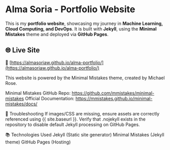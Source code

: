 # Alma Soria - Portfolio Website  

This is my **portfolio website**, showcasing my journey in **Machine Learning, Cloud Computing, and DevOps**. It is built with **Jekyll**, using the **Minimal Mistakes** theme and deployed via **GitHub Pages**.

## 🌐 Live Site  
🔗 [https://almasoriaw.github.io/alma-portfolio/](https://almasoriaw.github.io/alma-portfolio/)  

This website is powered by the Minimal Mistakes theme, created by Michael Rose.

Minimal Mistakes GitHub Repo: https://github.com/mmistakes/minimal-mistakes
Official Documentation: https://mmistakes.github.io/minimal-mistakes/docs/

🔧 Troubleshooting
If images/CSS are missing, ensure assets are correctly referenced using {{ site.baseurl }}.
Verify that .nojekyll exists in the repository to disable default Jekyll processing on GitHub Pages.

📚 Technologies Used
Jekyll (Static site generator)
Minimal Mistakes (Jekyll theme)
GitHub Pages (Hosting)

